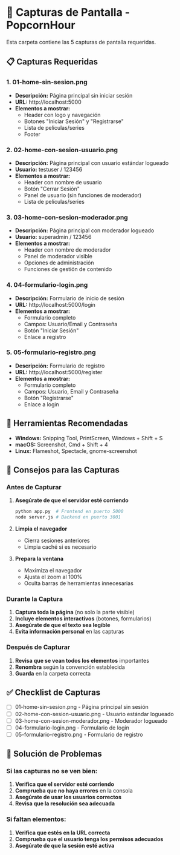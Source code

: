 # 📸 Capturas de Pantalla - PopcornHour

Esta carpeta contiene las 5 capturas de pantalla requeridas.

## 📋 Capturas Requeridas

### 1. 01-home-sin-sesion.png
- **Descripción:** Página principal sin iniciar sesión
- **URL:** http://localhost:5000
- **Elementos a mostrar:**
  - Header con logo y navegación
  - Botones "Iniciar Sesión" y "Registrarse"
  - Lista de películas/series
  - Footer

### 2. 02-home-con-sesion-usuario.png
- **Descripción:** Página principal con usuario estándar logueado
- **Usuario:** testuser / 123456
- **Elementos a mostrar:**
  - Header con nombre de usuario
  - Botón "Cerrar Sesión"
  - Panel de usuario (sin funciones de moderador)
  - Lista de películas/series

### 3. 03-home-con-sesion-moderador.png
- **Descripción:** Página principal con moderador logueado
- **Usuario:** superadmin / 123456
- **Elementos a mostrar:**
  - Header con nombre de moderador
  - Panel de moderador visible
  - Opciones de administración
  - Funciones de gestión de contenido

### 4. 04-formulario-login.png
- **Descripción:** Formulario de inicio de sesión
- **URL:** http://localhost:5000/login
- **Elementos a mostrar:**
  - Formulario completo
  - Campos: Usuario/Email y Contraseña
  - Botón "Iniciar Sesión"
  - Enlace a registro

### 5. 05-formulario-registro.png
- **Descripción:** Formulario de registro
- **URL:** http://localhost:5000/register
- **Elementos a mostrar:**
  - Formulario completo
  - Campos: Usuario, Email y Contraseña
  - Botón "Registrarse"
  - Enlace a login

## 📱 Herramientas Recomendadas
- **Windows:** Snipping Tool, PrintScreen, Windows + Shift + S
- **macOS:** Screenshot, Cmd + Shift + 4
- **Linux:** Flameshot, Spectacle, gnome-screenshot

## 🎯 Consejos para las Capturas

### Antes de Capturar
1. **Asegúrate de que el servidor esté corriendo**
   ```bash
   python app.py  # Frontend en puerto 5000
   node server.js # Backend en puerto 3001
   ```

2. **Limpia el navegador**
   - Cierra sesiones anteriores
   - Limpia caché si es necesario

3. **Prepara la ventana**
   - Maximiza el navegador
   - Ajusta el zoom al 100%
   - Oculta barras de herramientas innecesarias

### Durante la Captura
1. **Captura toda la página** (no solo la parte visible)
2. **Incluye elementos interactivos** (botones, formularios)
3. **Asegúrate de que el texto sea legible**
4. **Evita información personal** en las capturas

### Después de Capturar
1. **Revisa que se vean todos los elementos** importantes
2. **Renombra** según la convención establecida
3. **Guarda** en la carpeta correcta

## ✅ Checklist de Capturas

- [ ] 01-home-sin-sesion.png - Página principal sin sesión
- [ ] 02-home-con-sesion-usuario.png - Usuario estándar logueado
- [ ] 03-home-con-sesion-moderador.png - Moderador logueado
- [ ] 04-formulario-login.png - Formulario de login
- [ ] 05-formulario-registro.png - Formulario de registro

## 🔧 Solución de Problemas

### Si las capturas no se ven bien:
1. **Verifica que el servidor esté corriendo**
2. **Comprueba que no haya errores** en la consola
3. **Asegúrate de usar los usuarios correctos**
4. **Revisa que la resolución sea adecuada**

### Si faltan elementos:
1. **Verifica que estés en la URL correcta**
2. **Comprueba que el usuario tenga los permisos adecuados**
3. **Asegúrate de que la sesión esté activa** 